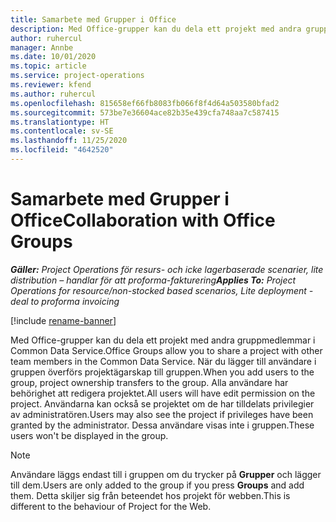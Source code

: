```yaml
---
title: Samarbete med Grupper i Office
description: Med Office-grupper kan du dela ett projekt med andra gruppmedlemmar i Common Data Service.
author: ruhercul
manager: Annbe
ms.date: 10/01/2020
ms.topic: article
ms.service: project-operations
ms.reviewer: kfend
ms.author: ruhercul
ms.openlocfilehash: 815658ef66fb8083fb066f8f4d64a503580bfad2
ms.sourcegitcommit: 573be7e36604ace82b35e439cfa748aa7c587415
ms.translationtype: HT
ms.contentlocale: sv-SE
ms.lasthandoff: 11/25/2020
ms.locfileid: "4642520"
---
```

# <a name="collaboration-with-office-groups"></a><span data-ttu-id="b0261-103">Samarbete med Grupper i Office</span><span class="sxs-lookup"><span data-stu-id="b0261-103">Collaboration with Office Groups</span></span>

<span data-ttu-id="b0261-104">_**Gäller:** Project Operations för resurs- och icke lagerbaserade scenarier, lite distribution – handlar för att proforma-fakturering_</span><span class="sxs-lookup"><span data-stu-id="b0261-104">_**Applies To:** Project Operations for resource/non-stocked based scenarios, Lite deployment - deal to proforma invoicing_</span></span>

[!include [rename-banner](~/includes/cc-data-platform-banner.md)]

<span data-ttu-id="b0261-105">Med Office-grupper kan du dela ett projekt med andra gruppmedlemmar i Common Data Service.</span><span class="sxs-lookup"><span data-stu-id="b0261-105">Office Groups allow you to share a project with other team members in the Common Data Service.</span></span> <span data-ttu-id="b0261-106">När du lägger till användare i gruppen överförs projektägarskap till gruppen.</span><span class="sxs-lookup"><span data-stu-id="b0261-106">When you add users to the group, project ownership transfers to the group.</span></span> <span data-ttu-id="b0261-107">Alla användare har behörighet att redigera projektet.</span><span class="sxs-lookup"><span data-stu-id="b0261-107">All users will have edit permission on the project.</span></span> <span data-ttu-id="b0261-108">Användarna kan också se projektet om de har tilldelats privilegier av administratören.</span><span class="sxs-lookup"><span data-stu-id="b0261-108">Users may also see the project if privileges have been granted by the administrator.</span></span> <span data-ttu-id="b0261-109">Dessa användare visas inte i gruppen.</span><span class="sxs-lookup"><span data-stu-id="b0261-109">These users won't be displayed in the group.</span></span>

> [!NOTE] 
> <span data-ttu-id="b0261-110">Användare läggs endast till i gruppen om du trycker på **Grupper** och lägger till dem.</span><span class="sxs-lookup"><span data-stu-id="b0261-110">Users are only added to the group if you press **Groups** and add them.</span></span> <span data-ttu-id="b0261-111">Detta skiljer sig från beteendet hos projekt för webben.</span><span class="sxs-lookup"><span data-stu-id="b0261-111">This is different to the behaviour of Project for the Web.</span></span> 

